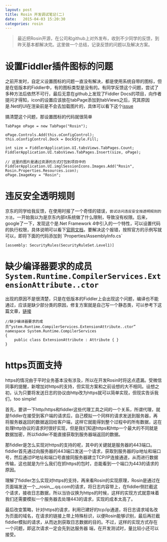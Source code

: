 ```yaml
---
layout: post
title: Rosin 开发调试笔记(二)
date:   2015-04-03 15:20:30
categories: rosin
---
```


> 最近把Rosin开源，在公司和github上对外发布，收到不少同学的反馈，到昨天基本都解决完。这里做一个总结，记录反馈的问题以及解决方案。

# 设置Fiddler插件图标的问题

之前开发时，自定义设置图标的问题一直没有解决，都是使用系统自带的图标，但是在低版本的Fiddler中，有的图标类型是没有的。有同学反馈这个问题，尝试了多种方法后依然不可行，最后无意在github上发现了Fiddler Docs的项目，向作者提问才得知，icon的设置应该放在tabPage添加到tabViews之后，究其原因是.Net的UI在渲染前是不会去加载图片的，具体可以看下这个[issue](https://github.com/telerik/fiddler-docs/issues/4)

搞清楚这个问题，那设置图标的代码就很简单

```
TabPage oPage = new TabPage("Rosin");

oPage.Controls.Add(this.oConfigControl);
this.oConfigControl.Dock = DockStyle.Fill;

int size = FiddlerApplication.UI.tabsViews.TabPages.Count;
FiddlerApplication.UI.tabsViews.TabPages.Insert(size, oPage);

// 这里的图片是通过资源的方式打包到项目中的
FiddlerApplication.UI.imglSessionIcons.Images.Add("Rosin", Rosin.Properties.Resources.icon);
oPage.ImageKey = "Rosin";
```

# 违反安全透明规则

京东的同学给我反馈，在使用时报了一个奇怪的错误，`尝试访问违反安全按透明规则的方法`，一开始我以为是京东内部it系统做了什么限制，导致没有权限。后来，google了一下，发现这个是.Net Framework 4中引入的一个特性，可以设置代码的执行权限，具体说明可以看下[官网文档](https://msdn.microsoft.com/zh-cn/library/dd233102(v=vs.110).aspx)，要解决这个报错，按照官方的示例写就可以，即将下面的代码添加到 `Properties/AssemblyInfo.cs`

```
[assembly: SecurityRules(SecurityRuleSet.Level1)]
```

# 缺少编译器要求的成员`System.Runtime.CompilerServices.ExtensionAttribute..ctor`

出现的原因不是很清楚，只是在低版本的Fiddler上会出现这个问题，编译也不能通过，应该是缺少部分类的原因，修复方案就是自己写一个静态类，可以参考下这篇文章，[链接](http://www.cnblogs.com/zihuxinyu/archive/2013/05/06/3063181.html)

```
//缺少编译器要求的成员“ystem.Runtime.CompilerServices.ExtensionAttribute..ctor”
namespace System.Runtime.CompilerServices
{
    public class ExtensionAttribute : Attribute { }
}
```

# https页面支持

https的情况由于平时业务基本没有涉及，所以在开发Rosin时将这点遗漏。受微信同事的提醒，新增加对https的支持，但实现方案和之前设想的大不相同。设想之初，认为只要将发送日志的协议由http改为https就可以简单实现，但现实告诉我们，too simple! 

首先，要讲一下http/https和fiddler这些代理工具之间的一个关系，所谓代理，就是fiddler在接受到客户端的请求后，自己模拟一个同样的请求发送到服务器，再将服务器返回的数据返回给客户端，这样它就能得到整个过程中的所有数据，这在处理http协议的请求时很好实现，但是我们知道https和http一个最大的不同就是数据加密，所以fiddler不能直接获取到服务器端返回的数据。

那fiddler是怎么实现对https的支持的呢，其中的关键就是服务器的443端口。fiddler首先通过向服务器的443端口发送一个请求，获取到服务器的ip地址和端口号，然后通过IP地址和端口号直接同服务器建立TCP/IP连接通道，从而进行数据传输，这也就是为什么我们在抓https的包时，总能看到一个端口为443的请求的原因。

理解了fiddler怎么实现对https的支持，再来看Rosin的实现原理，Rosin是通过在页面端发送一个\_\_rosin\_\_.qq.com的请求，将日志内容带上，在fiddler侧拦截这个请求，接收日志数据，所以当协议换为https的时候，这样的实现方式就意味着我们还需要模拟一个服务器去处理443的请求，实现的成本太高了。

最后改变策略，针对https的请求，利用已建好的tcp/ip通道，将日志请求域名改为页面的域名，在请求的链接上带上特殊标识，以便Rosin能够识别，最后再拦截fiddler模拟的请求，从而达到获取日志数据的目的。不过，这样的实现方式存在一个问题，即这次请求一定会先到达服务器
端，在开发测试时，量比较小还可以接受。

